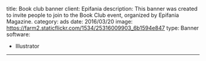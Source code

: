 title: Book club banner
client: Epifania
description: This banner was created to invite people to join to the Book Club event, organized by Epifania Magazine.
category: ads
date: 2016/03/20
image: https://farm2.staticflickr.com/1534/25316009903_6b1594e847
type: Banner
software:
- Illustrator
---